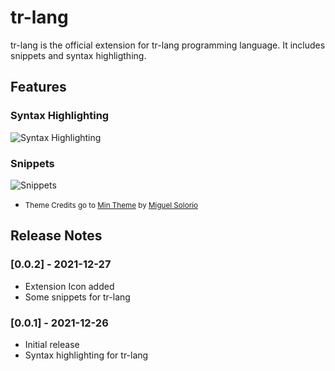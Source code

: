 # tr-lang

tr-lang is the official extension for tr-lang programming language. It includes snippets and syntax highligthing.

## Features

### Syntax Highlighting
![Syntax Highlighting](https://user-images.githubusercontent.com/73602377/147505198-2eadb864-e4e1-4061-af3c-50e5cf7613fa.png)

### Snippets
![Snippets](https://user-images.githubusercontent.com/73602377/147505294-4133614d-c100-4ed5-ba83-abdae6f3840c.gif)
- <small>Theme Credits go to [Min Theme](https://marketplace.visualstudio.com/items?itemName=miguelsolorio.min-theme) by [Miguel Solorio](https://marketplace.visualstudio.com/publishers/miguelsolorio)</small>

## Release Notes

### [0.0.2] - 2021-12-27

- Extension Icon added
- Some snippets for tr-lang

### [0.0.1] - 2021-12-26

- Initial release
- Syntax highlighting for tr-lang
